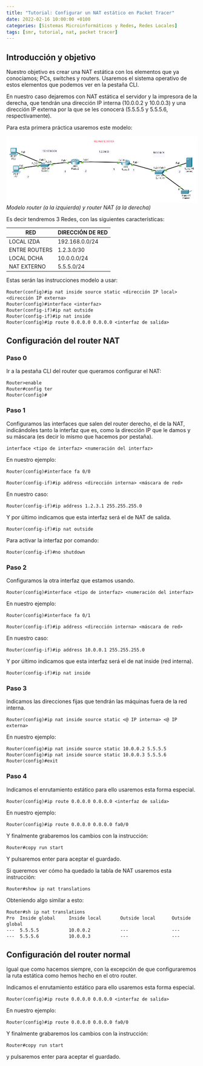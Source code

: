 ```yaml
---
title: "Tutorial: Configurar un NAT estático en Packet Tracer"
date: 2022-02-16 10:00:00 +0100
categories: [Sistemas Microinformáticos y Redes, Redes Locales]
tags: [smr, tutorial, nat, packet tracer]
---
```


## Introducción y objetivo

Nuestro objetivo es crear una NAT estática con los elementos que ya conocíamos; PCs, switches y routers. Usaremos el sistema operativo de estos elementos que podemos ver en la pestaña CLI.

En nuestro caso dejaremos con NAT estática el servidor y la impresora de la derecha, que tendrán una dirección IP interna (10.0.0.2 y 10.0.0.3) y una dirección IP externa por la que se les conocerá (5.5.5.5 y 5.5.5.6, respectivamente).

Para esta primera práctica usaremos este modelo:

![img-description](/assets/img/tutorial-nat-estatico-packet-tracer/esquemaDeRouterYRouterNat.png)
_Modelo router (a la izquierda) y router NAT (a la derecha)_

Es decir tendremos 3 Redes, con las siguientes características:

| RED |	DIRECCIÓN DE RED |
|---|---|
| LOCAL IZDA | 192.168.0.0/24 | 
| ENTRE ROUTERS | 1.2.3.0/30 |
| LOCAL DCHA | 10.0.0.0/24 |
| NAT EXTERNO | 5.5.5.0/24 |

Estas serán las instrucciones modelo a usar:

```console
Router(config)#ip nat inside source static <dirección IP local> <dirección IP externa>
Router(config)#interface <interfaz>
Router(config-if)#ip nat outside
Router(config-if)#ip nat inside
Router(config)#ip route 0.0.0.0 0.0.0.0 <interfaz de salida>
```

## Configuración del router NAT

### Paso 0

Ir a la pestaña CLI del router que queramos configurar el NAT:

```console
Router>enable
Router#config ter
Router(config)#
```

### Paso 1

Configuramos las interfaces que salen del router derecho, el de la NAT, indicándoles tanto la interfaz que es, como la dirección IP que le damos y su máscara (es decir lo mismo que hacemos por pestaña).

```console
interface <tipo de interfaz> <numeración del interfaz>
```

En nuestro ejemplo:

```console
Router(config)#interface fa 0/0
```

```console
Router(config-if)#ip address <dirección interna> <máscara de red>
```

En nuestro caso:

```console
Router(config-if)#ip address 1.2.3.1 255.255.255.0
```

Y por último indicamos que esta interfaz será el de NAT de salida.

```console
Router(config-if)#ip nat outside
```

Para activar la interfaz por comando:

```console
Router(config-if)#no shutdown
```

### Paso 2

Configuramos la otra interfaz que estamos usando.

```console
Router(config)#interface <tipo de interfaz> <numeración del interfaz>
```

En nuestro ejemplo:

```console
Router(config)#interface fa 0/1
```

```console
Router(config-if)#ip address <dirección interna> <máscara de red>
```

En nuestro caso:

```console
Router(config-if)#ip address 10.0.0.1 255.255.255.0
```

Y por último indicamos que esta interfaz será el de nat inside (red interna).

```console
Router(config-if)#ip nat inside
```

### Paso 3

Indicamos las direcciones fijas que tendrán las máquinas fuera de la red interna.

```console
Router(config)#ip nat inside source static <@ IP interna> <@ IP externa>
```

En nuestro ejemplo:

```console
Router(config)#ip nat inside source static 10.0.0.2 5.5.5.5
Router(config)#ip nat inside source static 10.0.0.3 5.5.5.6
Router(config)#exit
```

### Paso 4

Indicamos el enrutamiento estático para ello usaremos esta forma especial.

```console
Router(config)#ip route 0.0.0.0 0.0.0.0 <interfaz de salida>
```

En nuestro ejemplo:

```console
Router(config)#ip route 0.0.0.0 0.0.0.0 fa0/0
```

Y finalmente grabaremos los cambios con la instrucción:

```console
Router#copy run start
```

Y pulsaremos enter para aceptar el guardado.

Si queremos ver cómo ha quedado la tabla de NAT usaremos esta instrucción:

```console
Router#show ip nat translations
```

Obteniendo algo similar a esto:

```console
Router#sh ip nat translations
Pro  Inside global     Inside local       Outside local      Outside global
---  5.5.5.5           10.0.0.2           ---                ---
---  5.5.5.6           10.0.0.3           ---                ---
```

## Configuración del router normal

Igual que como hacemos siempre, con la excepción de que configuraremos la ruta estática como hemos hecho en el otro router.

Indicamos el enrutamiento estático para ello usaremos esta forma especial.

```console
Router(config)#ip route 0.0.0.0 0.0.0.0 <interfaz de salida>
```

En nuestro ejemplo:

```console
Router(config)#ip route 0.0.0.0 0.0.0.0 fa0/0
```

Y finalmente grabaremos los cambios con la instrucción:

```console
Router#copy run start
```

y pulsaremos enter para aceptar el guardado.
